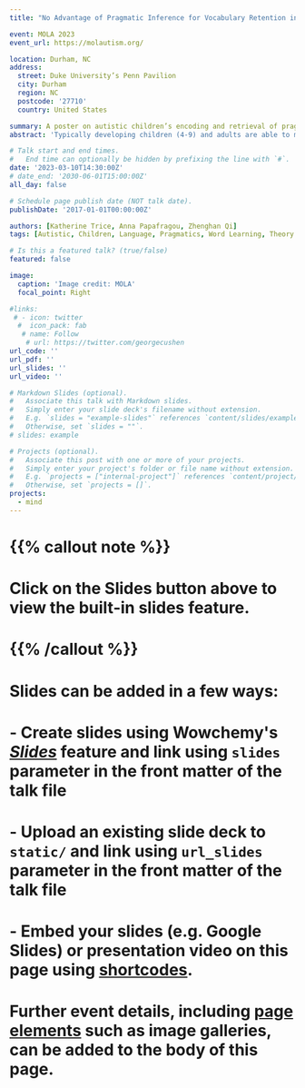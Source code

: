 ```yaml
---
title: "No Advantage of Pragmatic Inference for Vocabulary Retention in Children with Autism."

event: MOLA 2023
event_url: https://molautism.org/

location: Durham, NC
address:
  street: Duke University’s Penn Pavilion
  city: Durham
  region: NC
  postcode: '27710'
  country: United States

summary: A poster on autistic children’s encoding and retrieval of pragmatically inferred words.
abstract: 'Typically developing children (4-9) and adults are able to mapped words via pragmatic inferences, and older children (6-9) and adults show a memory advantage for pragmatically inferred words. This advanage is linked to theory of mind abilities. Do autistic children, traditionally viewed as having weaker theory of mind skills, show the same? Find out in our poster!'

# Talk start and end times.
#   End time can optionally be hidden by prefixing the line with `#`.
date: '2023-03-10T14:30:00Z'
# date_end: '2030-06-01T15:00:00Z'
all_day: false

# Schedule page publish date (NOT talk date).
publishDate: '2017-01-01T00:00:00Z'

authors: [Katherine Trice, Anna Papafragou, Zhenghan Qi]
tags: [Autistic, Children, Language, Pragmatics, Word Learning, Theory of Mind, Individual Differences]

# Is this a featured talk? (true/false)
featured: false

image:
  caption: 'Image credit: MOLA'
  focal_point: Right

#links:
 # - icon: twitter
  #  icon_pack: fab
   # name: Follow
    # url: https://twitter.com/georgecushen
url_code: ''
url_pdf: ''
url_slides: ''
url_video: ''

# Markdown Slides (optional).
#   Associate this talk with Markdown slides.
#   Simply enter your slide deck's filename without extension.
#   E.g. `slides = "example-slides"` references `content/slides/example-slides.md`.
#   Otherwise, set `slides = ""`.
# slides: example

# Projects (optional).
#   Associate this post with one or more of your projects.
#   Simply enter your project's folder or file name without extension.
#   E.g. `projects = ["internal-project"]` references `content/project/deep-learning/index.md`.
#   Otherwise, set `projects = []`.
projects:
  - mind
---
```


# {{% callout note %}}
# Click on the **Slides** button above to view the built-in slides feature.
# {{% /callout %}}

# Slides can be added in a few ways:

# - **Create** slides using Wowchemy's [_Slides_](https://wowchemy.com/docs/managing-content/#create-slides) feature and link using `slides` parameter in the front matter of the talk file
# - **Upload** an existing slide deck to `static/` and link using `url_slides` parameter in the front matter of the talk file
# - **Embed** your slides (e.g. Google Slides) or presentation video on this page using [shortcodes](https://wowchemy.com/docs/writing-markdown-latex/).
# 
# Further event details, including [page elements](https://wowchemy.com/docs/writing-markdown-latex/) such as image galleries, can be added to the body of this page.
